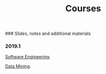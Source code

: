 ﻿---
layout: page      
title: Courses
comments: no   
permalink: /courses/   
---   

<p> ### Slides, notes and additional materials </p>

### 2019.1

<html>
 <head>
      <meta name="description" content="Courses">
      <meta name="keywords" content="courses">
      <title> Professor Daricélio Soares Couses </title>
 </head>
 
 <body> 


<a href="https://github.com/daricelio/daricelio.github.io/tree/master/couses/2019.1/SoftwareEngineering/">Software Engineering</a>. <p>
<a href="https://github.com/daricelio/daricelio.github.io/tree/master/couses/2019.1/DataMining">Data Mining</a>. <p>


